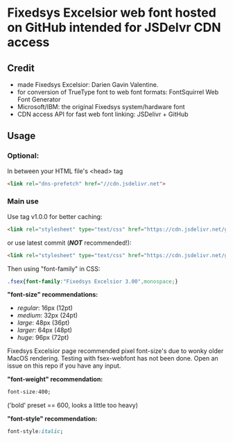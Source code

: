 # Fixedsys Excelsior web font hosted on GitHub intended for JSDelvr CDN access

## Credit

* made Fixedsys Excelsior: Darien Gavin Valentine.
* for conversion of TrueType font to web font formats: FontSquirrel Web Font Generator
* Microsoft/IBM: the original Fixedsys system/hardware font
* CDN access API for fast web font linking: JSDelivr + GitHub

## Usage

### Optional:

In between your HTML file's &lt;head&gt; tag

```html
<link rel="dns-prefetch" href="//cdn.jsdelivr.net">
```

### Main use

Use tag v1.0.0 for better caching:

```html
<link rel="stylesheet" type="text/css" href="https://cdn.jsdelivr.net/gh/kneedeepincode/fsex-webfont@v1.0.0/fsex300.css">
```

or use latest commit (_**NOT**_ recommended!):

```html
<link rel="stylesheet" type="text/css" href="https://cdn.jsdelivr.net/gh/kneedeepincode/fsex-webfont@latest/fsex300.css">
```

Then using &quot;font-family&quot; in CSS:

```css
.fsex{font-family:"Fixedsys Excelsior 3.00",monospace;}
```

**&quot;font-size&quot; recommendations:**

* _regular_: 16px (12pt)
* _medium_: 32px (24pt)
* _large_: 48px (36pt)
* _larger_: 64px (48pt)
* _huge_: 96px (72pt)

Fixedsys Excelsior page recommended pixel font-size's due to wonky older MacOS rendering. Testing with fsex-webfont has not been done. Open an issue on this repo if you have any input.

**&quot;font-weight&quot; recommendation:**

```css
font-size:400;
```

('bold' preset == 600, looks a little too heavy)

**&quot;font-style&quot; recommendation:**

```css
font-style:italic;
```

